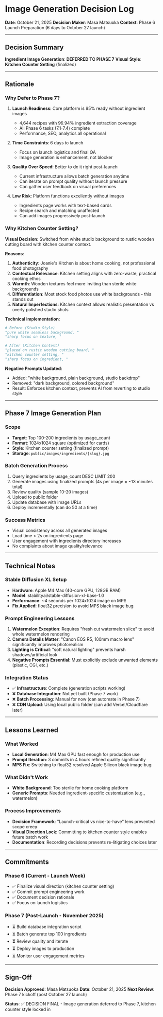 # Image Generation Decision Log

**Date**: October 21, 2025
**Decision Maker**: Masa Matsuoka
**Context**: Phase 6 Launch Preparation (6 days to October 27 launch)

---

## Decision Summary

**Ingredient Image Generation**: **DEFERRED TO PHASE 7**
**Visual Style**: **Kitchen Counter Setting** (finalized)

---

## Rationale

### Why Defer to Phase 7?

1. **Launch Readiness**: Core platform is 95% ready without ingredient images
   - 4,644 recipes with 99.94% ingredient extraction coverage
   - All Phase 6 tasks (7.1-7.4) complete
   - Performance, SEO, analytics all operational

2. **Time Constraints**: 6 days to launch
   - Focus on launch logistics and final QA
   - Image generation is enhancement, not blocker

3. **Quality Over Speed**: Better to do it right post-launch
   - Current infrastructure allows batch generation anytime
   - Can iterate on prompt quality without launch pressure
   - Can gather user feedback on visual preferences

4. **Low Risk**: Platform functions excellently without images
   - Ingredients page works with text-based cards
   - Recipe search and matching unaffected
   - Can add images progressively post-launch

### Why Kitchen Counter Setting?

**Visual Decision**: Switched from white studio background to rustic wooden cutting board with kitchen counter context.

**Reasons**:
1. **Authenticity**: Joanie's Kitchen is about home cooking, not professional food photography
2. **Contextual Relevance**: Kitchen setting aligns with zero-waste, practical cooking ethos
3. **Warmth**: Wooden textures feel more inviting than sterile white backgrounds
4. **Differentiation**: Most stock food photos use white backgrounds - this stands out
5. **Natural Imperfections**: Kitchen context allows realistic presentation vs overly polished studio shots

**Technical Implementation**:
```python
# Before (Studio Style)
"pure white seamless background, "
"sharp focus on texture, "

# After (Kitchen Context)
"placed on rustic wooden cutting board, "
"kitchen counter setting, "
"sharp focus on ingredient, "
```

**Negative Prompts Updated**:
- Added: "white background, plain background, studio backdrop"
- Removed: "dark background, colored background"
- Result: Enforces kitchen context, prevents AI from reverting to studio style

---

## Phase 7 Image Generation Plan

### Scope
- **Target**: Top 100-200 ingredients by usage_count
- **Format**: 1024x1024 square (optimized for cards)
- **Style**: Kitchen counter setting (finalized prompt)
- **Storage**: `public/images/ingredients/{slug}.jpg`

### Batch Generation Process
1. Query ingredients by usage_count DESC LIMIT 200
2. Generate images using finalized prompts (4s per image = ~13 minutes total)
3. Review quality (sample 10-20 images)
4. Upload to public folder
5. Update database with image URLs
6. Deploy incrementally (can do 50 at a time)

### Success Metrics
- Visual consistency across all generated images
- Load time < 2s on ingredients page
- User engagement with ingredients directory increases
- No complaints about image quality/relevance

---

## Technical Notes

### Stable Diffusion XL Setup
- **Hardware**: Apple M4 Max (40-core GPU, 128GB RAM)
- **Model**: stabilityai/stable-diffusion-xl-base-1.0
- **Performance**: ~4 seconds per 1024x1024 image on MPS
- **Fix Applied**: float32 precision to avoid MPS black image bug

### Prompt Engineering Lessons
1. **Watermelon Exception**: Requires "fresh cut watermelon slice" to avoid whole watermelon rendering
2. **Camera Details Matter**: "Canon EOS R5, 100mm macro lens" significantly improves photorealism
3. **Lighting is Critical**: "soft natural lighting" prevents harsh shadows/artificial look
4. **Negative Prompts Essential**: Must explicitly exclude unwanted elements (plastic, CGI, etc.)

### Integration Status
- ✅ **Infrastructure**: Complete (generation scripts working)
- ❌ **Database Integration**: Not yet built (Phase 7 work)
- ❌ **Batch Processing**: Manual for now (can automate in Phase 7)
- ❌ **CDN Upload**: Using local public folder (can add Vercel/Cloudflare later)

---

## Lessons Learned

### What Worked
- **Local Generation**: M4 Max GPU fast enough for production use
- **Prompt Iteration**: 3 commits in 4 hours refined quality significantly
- **MPS Fix**: Switching to float32 resolved Apple Silicon black image bug

### What Didn't Work
- **White Background**: Too sterile for home cooking platform
- **Generic Prompts**: Needed ingredient-specific customization (e.g., watermelon)

### Process Improvements
- **Decision Framework**: "Launch-critical vs nice-to-have" lens prevented scope creep
- **Visual Direction Lock**: Committing to kitchen counter style enables future batch work
- **Documentation**: Recording decisions prevents re-litigating choices later

---

## Commitments

### Phase 6 (Current - Launch Week)
- ✅ Finalize visual direction (kitchen counter setting)
- ✅ Commit prompt engineering work
- ✅ Document decision rationale
- ✅ Focus on launch logistics

### Phase 7 (Post-Launch - November 2025)
- ⏳ Build database integration script
- ⏳ Batch generate top 100 ingredients
- ⏳ Review quality and iterate
- ⏳ Deploy images to production
- ⏳ Monitor user engagement metrics

---

## Sign-Off

**Decision Approved**: Masa Matsuoka
**Date**: October 21, 2025
**Next Review**: Phase 7 kickoff (post October 27 launch)

**Status**: ✅ DECISION FINAL - Image generation deferred to Phase 7, kitchen counter style locked in
